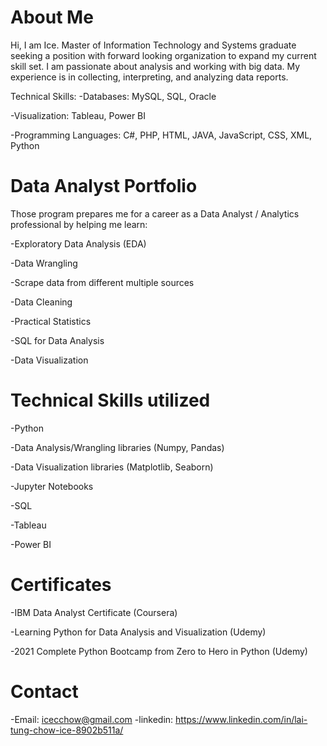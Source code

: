 # About Me
Hi, I am Ice. 
Master of Information Technology and Systems graduate seeking a position with forward looking organization to expand my current skill set. 
I am passionate about analysis and working with big data. My experience is in collecting, interpreting, and analyzing data reports. 


Technical Skills:
  -Databases:	MySQL, SQL, Oracle
  
  -Visualization:    Tableau, Power BI
  
  -Programming Languages:  C#, PHP, HTML, JAVA, JavaScript, CSS, XML, Python

# Data Analyst Portfolio
Those program prepares me for a career as a Data Analyst / Analytics professional by helping me learn:

  -Exploratory Data Analysis (EDA)  

  -Data Wrangling
  
  -Scrape data from different multiple sources

  -Data Cleaning

  -Practical Statistics

  -SQL for Data Analysis

  -Data Visualization 

# Technical Skills utilized

  -Python

  -Data Analysis/Wrangling libraries (Numpy, Pandas)

  -Data Visualization libraries (Matplotlib, Seaborn)

  -Jupyter Notebooks

  -SQL
  
  -Tableau
  
  -Power BI
  
  # Certificates
  
  -IBM Data Analyst Certificate (Coursera)
  
  -Learning Python for Data Analysis and Visualization (Udemy)
  
  -2021 Complete Python Bootcamp from Zero to Hero in Python (Udemy)
  
   # Contact
   -Email: icecchow@gmail.com
   -linkedin: https://www.linkedin.com/in/lai-tung-chow-ice-8902b511a/
  
